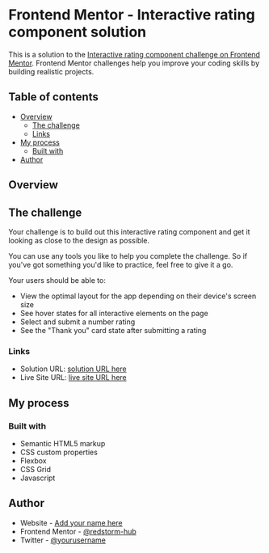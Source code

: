 # Frontend Mentor - Interactive rating component solution

This is a solution to the [Interactive rating component challenge on Frontend Mentor](https://www.frontendmentor.io/challenges/interactive-rating-component-koxpeBUmI). Frontend Mentor challenges help you improve your coding skills by building realistic projects.

## Table of contents

- [Overview](#overview)
  - [The challenge](#the-challenge)
  - [Links](#links)
- [My process](#my-process)
  - [Built with](#built-with)
- [Author](#author)

## Overview

## The challenge

Your challenge is to build out this interactive rating component and get it looking as close to the design as possible.

You can use any tools you like to help you complete the challenge. So if you've got something you'd like to practice, feel free to give it a go.

Your users should be able to:

- View the optimal layout for the app depending on their device's screen size
- See hover states for all interactive elements on the page
- Select and submit a number rating
- See the "Thank you" card state after submitting a rating

### Links

- Solution URL: [solution URL here](https://www.frontendmentor.io/solutions/interactiveratingcomponentmain-DO1tcBbyk)
- Live Site URL: [live site URL here](https://interactive-rating.netlify.app/)

## My process

### Built with

- Semantic HTML5 markup
- CSS custom properties
- Flexbox
- CSS Grid
- Javascript

## Author

- Website - [Add your name here](https://www.your-site.com)
- Frontend Mentor - [@redstorm-hub](https://www.frontendmentor.io/profile/redstorm-hub)
- Twitter - [@yourusername](https://www.twitter.com/yourusername)
